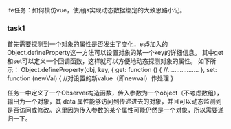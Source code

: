 ife任务：如何模仿vue，使用js实现动态数据绑定的大致思路小记。

### task1
首先需要探测到一个对象的属性是否发生了变化，es5加入的Object.defineProperty这一方法可以设置对象的某一个key的详细信息。
其中get和set可以定义一个回调函数，这样就可以方便地动态探测对象的属性。
如下所示：
Object.defineProperty(obj, key, {
    get: function () {
        //………………
    },
    set: function (newVal) {
        //对设置的新value（即newval）作处理
    }

任务一中定义了一个Observer构造函数，传入参数为一个object（不考虑数组），输出为一个对象，其 data 属性能够访问到传递进去的对象，并且可以动态监测到是否访问或修改。这里因为传入参数的某个属性可能仍然是一个对象，所以需要递归一下。
